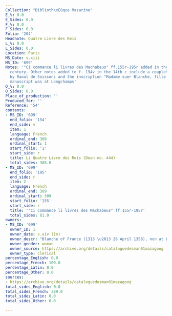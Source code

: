 ```yaml
---
Collection: "Biblioth\xE8que Mazarine"
E_%: 0.0
E_Sides: 0.0
F_%: 0.0
F_Sides: 0.0
Folia: '204'
Headnote: Quatre Livre des Reis
L_%: 0.0
L_Sides: 0.0
Location: Paris
MS_Date: s.xiii
MS_ID: '699'
Notes: '"Ci commance li livres des Machabeus" ff.155r-195r added in the thirteenth
  century. Other notes added to f. 194v in the 14th c include a couplet of a song
  by Raoul de Soissons and the inscription "Madame suer Blanche, fille de roy de France.";
  manuscript was at Longchamps'
O_%: 0.0
O_Sides: 0.0
Place_of_production: ''
Produced_for: ''
Reference: '54'
contents:
- MS_ID: '699'
  end_folio: '154'
  end_side: v
  item: 1
  language: French
  ordinal_end: 308
  ordinal_start: 1
  start_folio: '1'
  start_side: r
  title: Li Quatre Livre des Reis (Dean no. 444)
  total_sides: 308.0
- MS_ID: '699'
  end_folio: '195'
  end_side: r
  item: 2
  language: French
  ordinal_end: 389
  ordinal_start: 309
  start_folio: '155'
  start_side: r
  title: '"Ci commance li livres des Machabeus" ff.155r-195r'
  total_sides: 81.0
owners:
- MS_ID: '699'
  owner_ID: 1
  owner_date: s.xiv (in)
  owner_descr: "Blanche of France (1313 \u2013 26 April 1358), nun at Longchamp Abbey"
  owner_gender: woman
  owner_source: https://archive.org/details/cataloguedesman01mazagoog
  owner_type: clerical
percentage_English: 0.0
percentage_French: 100.0
percentage_Latin: 0.0
percentage_Other: 0.0
sources:
- https://archive.org/details/cataloguedesman01mazagoog
total_sides_English: 0.0
total_sides_French: 389.0
total_sides_Latin: 0.0
total_sides_Other: 0.0

---
```

